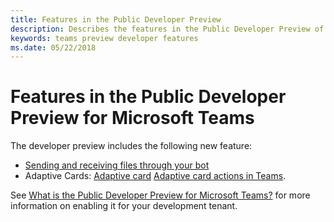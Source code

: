 ```yaml
---
title: Features in the Public Developer Preview
description: Describes the features in the Public Developer Preview of Microsoft Teams
keywords: teams preview developer features
ms.date: 05/22/2018
---
```

# Features in the Public Developer Preview for Microsoft Teams

The developer preview includes the following new feature:

* [Sending and receiving files through your bot](~/concepts/bots/bots-files)
* Adaptive Cards: [Adaptive card](/concepts/cards/cards-reference#adaptive-card) [Adaptive card actions in Teams](~/concepts/cards/cards-actions#adaptive-card-actions).

See [What is the Public Developer Preview for Microsoft Teams?](~/resources/general/developer-preview) for more information on enabling it for your development tenant.